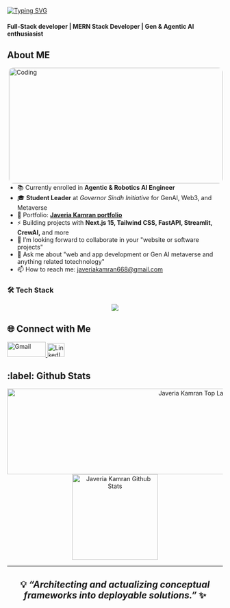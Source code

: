  [![Typing SVG](https://readme-typing-svg.demolab.com?font=Roboto+Slab&weight=500&size=27&duration=4000&pause=500&color=ffde7b&center=true&vCenter=true&width=700&height=50&lines=%E2%9C%A8Hey%2C+I'm+Javeria+Kamran%E2%9C%A8;%E2%9C%A8Full+Stack+Developer+%7C+AI+Enthusiasist%E2%9C%A8;%E2%9C%A8Building+Scalable+Web+Apps+%26+AI+Solutions%E2%9C%A8)](https://git.io/typing-svg)
 

<h4>Full-Stack developer | MERN Stack Developer | Gen & Agentic AI enthusiasist</h4>

## About ME
<img align="right" alt="Coding" height="270" width="500" style="border-radius:10px;" src="https://media1.giphy.com/media/v1.Y2lkPTc5MGI3NjExY2p5bGN3dmNlYTI0YXVpMXNkOHh1OTF2Z3d6c2wzNG4wdTB4YmI3biZlcD12MV9pbnRlcm5hbF9naWZfYnlfaWQmY3Q9Zw/Pr1MCqanRnr0GgQOcv/giphy.gif" />

- 📚 Currently enrolled in **Agentic & Robotics AI Engineer**  
- 🎓 **Student Leader** at *Governor Sindh Initiative* for GenAI, Web3, and Metaverse
- 🔗 Portfolio: [**Javeria Kamran portfolio**](https://portfolio-next-js-virid-one.vercel.app/)
-  ⚡ Building projects with **Next.js 15, Tailwind CSS, FastAPI, Streamlit, CrewAI,** and more  
- 👯 I’m looking forward to collaborate in your "website or software projects"
- 💬 Ask me about "web and app development or Gen AI metaverse and anything related totechnology"
- 📫 How to reach me: javeriakamran668@gmail.com
  </br>

 ### 🛠️ Tech Stack  
<div align="center">
  <img src="https://skillicons.dev/icons?i=html,css,js,ts,react,nextjs,tailwind,figma,python,fastapi,mongodb" />
</div>  

<h2> 🌐 Connect with Me </h2> 
<p align="left">
  <a href="mailto:javeriakamran668@gmail@gmail.com" target="_blank">
    <img src="https://img.shields.io/badge/Gmail-D14836?style=flat&logo=gmail&logoColor=white" alt="Gmail" height="35" width="90" />
  </a>
  <a href="https://linkedin.com/in/javeria-kamran" target="_blank">
    <img src="https://raw.githubusercontent.com/rahuldkjain/github-profile-readme-generator/master/src/images/icons/Social/linked-in-alt.svg" alt="LinkedIn" height="32" width="40" />
  </a>
</p>

<h2>:label: Github Stats</h2>

<div align="center">
  <a href="#"><img alt="Javeria Kamran Top Languages" src="https://github-readme-stats.vercel.app/api/top-langs/?username=Javeria-kamran&langs_count=10&layout=compact&theme=react&hide_border=true&bg_color=0D1117&title_color=F0DB4F&icon_color=F0DB4F" height="200px" width="900" /></a>
  <br>
  <a href="#"><img alt="Javeria Kamran Github Stats" src="https://github-readme-stats.vercel.app/api?username=Javeria-kamran&show_icons=true&theme=react&hide_border=true&bg_color=0D1117&title_color=F0DB4F&icon_color=F0DB4F" height="200px" /></a>
</div>

---

### <h2 align="center">💡 *“Architecting and actualizing conceptual frameworks into deployable solutions.”* ✨</h2>

